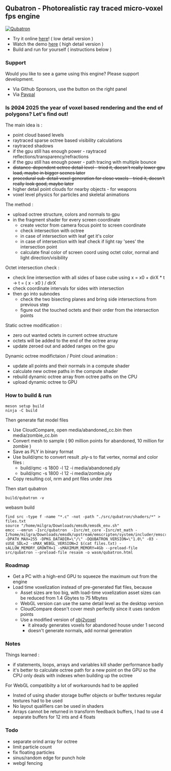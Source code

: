 ## Qubatron - Photorealistic ray traced micro-voxel fps engine

[![Qubatron](https://img.youtube.com/vi/LqytIbcjX18/0.jpg)](https://www.youtube.com/watch?v=LqytIbcjX18)

- Try it online [here](https://milgra.com/qubatron/)! ( low detail version )
- Watch the demo [here](https://youtu.be/kmjUZZyvqhA?si=56xASom5bmYTcNpD) ( high detail version )
- Build and run for yourself ( instructions below )

### Support

Would you like to see a game using this engine? Please support development.
- Via Github Sponsors, use the button on the right panel
- Via [Paypal](https://paypal.me/milgra)

### Is ~~2024~~ 2025 the year of voxel based rendering and the end of polygons? Let's find out!

The main idea is :
- point cloud based levels
- raytraced sparse octree based visibility calculations
- raytraced shadows
- if the gpu still has enough power - raytraced reflections/transparency/refractions
- if the gpu still has enough power - path tracing with multiple bounce
- ~~distance-dependent octree detail level - tried it, doesn't really lower gpu load, maybe in bigger scenes later~~
- ~~procedural sub-detail voxel generation for close voxels - tried it, doesn't really look good, maybe later~~
- higher detail point clouds for nearby objects - for weapons
- voxel level physics for particles and skeletal animations

The method :
- upload octree structure, colors and normals to gpu
- in the fragment shader for every screen coordinate
    - create vector from camera focus point to screen coordinate
    - check intersection with octree
    - in case of intersection with leaf get it's color
    - in case of intersection with leaf check if light ray 'sees' the intersection point
    - calculate final color of screen coord using octet color, normal and light direction/visibility

Octet intersection check :
- check line intersection with all sides of base cube using x = x0 + dirX * t -> t = ( x - x0 ) / dirX
- check coordinate intervals for sides with intersection
- then go into subnodes
    - check the two bisecting planes and bring side intersections from previous step
    - figure out the touched octets and their order from the intersection points

Static octree modification :  
- zero out wanted octets in current octree structure
- octets will be added to the end of the octree array
- update zeroed out and added ranges on the gpu

Dynamic octree modifictaion / Point cloud animation :
- update all points and their normals in a compute shader
- calculate new octree paths in the compute shader
- rebuild dynamic octree array from octree paths on the CPU
- upload dynamic octree to GPU

### How to build & run

```
meson setup build
ninja -C build
```

Then generate flat model files

- Use CloudCompare, open media/abandoned_cc.bin then media/zombie_cc.bin
- Convert mesh to sample ( 90 million points for abandoned, 10 million for zombie )
- Save as PLY in binary format
- Use build/qmc to convert result .ply-s to flat vertex, normal and color files :
    - build/qmc -s 1800 -l 12 -i media/abandoned.ply
    - build/qmc -s 1800 -l 12 -i media/zombie.ply
- Copy resulting col, nrm and pnt files under /res

Then start qubatron

```
build/qubatron -v
```

webasm build

```
find src -type f -name "*.c" -not -path "./src/qubatron/shaders/*" > files.txt
source "/home/milgra/Downloads/emsdk/emsdk_env.sh"
emcc --emrun -Isrc/qubatron  -Isrc/mt_core -Isrc/mt_math -I/home/milgra/Downloads/emsdk/upstream/emscripten/system/includer/emscripten.h -DPATH_MAX=255 -DPKG_DATADIR=\"/\" -DQUBATRON_VERSION=\"1.0\" -O3 -sUSE_SDL=2 -sMAX_WEBGL_VERSION=2 $(cat files.txt) -sALLOW_MEMORY_GROWTH=1 -sMAXIMUM_MEMORY=4Gb --preload-file src/qubatron --preload-file resasm -o wasm/qubatron.html
```

### Roadmap

- Get a PC with a high-end GPU to squeeze the maximum out from the engine 
- Load time voxelization instead of pre-generated flat files, because
    - Asset sizes are too big, with load-time voxelization asset sizes can be reduced from 1.4 Gbytes to 75 Mbytes
    - WebGL version can use the same detail level as the desktop version
    - CloudCompare doesn't cover mesh perfectly since it uses random points
    - Use a modified version of [obj2voxel](https`://github.com/Eisenwave/obj2voxel)
        - it already generates voxels for abandoned house under 1 second
        - doesn't generate normals, add normal generation

### Notes

Things learned :
- if statements, loops, arrays and variables kill shader performance badly
- it's better to calculate octree path for a new point on the GPU so the CPU only deals with indexes when building up the octree

For WebGL compatibilty a lot of workarounds had to be applied
- Insted of using shader storage buffer objects or buffer textures regular textures had to be used
- No layout qualifiers can be used in shaders
- Arrays cannot be returned in transform feedback buffers, I had to use 4 separate buffers for 12 ints and 4 floats

### Todo

- separate orind array for octree
- limit particle count
- fix floating particles
- sinus/random edge for punch hole
- webgl fencing

